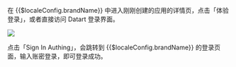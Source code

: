 <IntegrationDetailCard title="体验登录">

在 {{$localeConfig.brandName}} 中进入刚刚创建的应用的详情页，点击「体验登录」，或者直接访问 Datart 登录界面。

<img src="../../images/integration/datart/2-1.png" class="md-img-padding" />

点击「Sign In Authing」，会跳转到 {{$localeConfig.brandName}} 的登录页面，输入账密登录，即可登录成功。

</IntegrationDetailCard>
